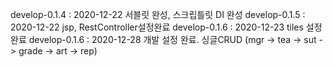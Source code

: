 develop-0.1.4 : 2020-12-22 서블릿 완성, 스크립틀릿 DI 완성
develop-0.1.5 : 2020-12-22 jsp, RestController설정완료
develop-0.1.6 : 2020-12-23 tiles 설정 완료
develop-0.1.6 : 2020-12-28 개발 설정 완료. 싱글CRUD (mgr -> tea -> sut -> grade -> art -> rep)